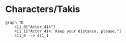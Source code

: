 # Characters/Takis


```mermaid
graph TD
    411_0["Actor_414"]
    411_1["Actor_414: Keep your distance, please."]
    411_0 --> 411_1
```